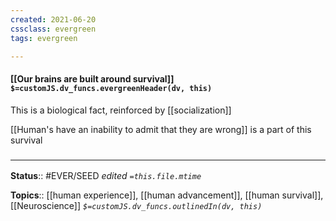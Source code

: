 ```yaml
---
created: 2021-06-20
cssclass: evergreen
tags: evergreen

---
```


#### [[Our brains are built around survival]] `$=customJS.dv_funcs.evergreenHeader(dv, this)`

This is a biological fact, reinforced by [[socialization]]

[[Human's have an inability to admit that they are wrong]] is a part of this survival


### <hr class="footnote"/>

**Status**:: #EVER/SEED
*edited `=this.file.mtime`*

**Topics**:: [[human experience]], [[human advancement]], [[human survival]], [[Neuroscience]] 
*`$=customJS.dv_funcs.outlinedIn(dv, this)`*

